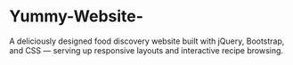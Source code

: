 # Yummy-Website-
A deliciously designed food discovery website built with jQuery, Bootstrap, and CSS — serving up responsive layouts and interactive recipe browsing.
